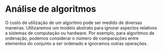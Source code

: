 # Análise de algoritmos

O custo de utilização de um algoritmo pode ser medido de diversas maneiras. Utilizaremos um modelo abstrato para ignorar aspectos relativos a sistemas de computação ou hardware.
Por exemplo, para algoritmos de ordenação, podemos considerar o número de comparações entre elementos do conjunto a ser ordenado e ignoramos outras operações.



